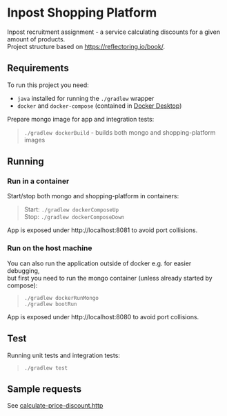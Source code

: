 Inpost Shopping Platform
========================
Inpost recruitment assignment - a service calculating discounts for a given amount of products.  
Project structure based on https://reflectoring.io/book/.

Requirements
--------
To run this project you need:

* `java` installed for running the `./gradlew` wrapper
* `docker` and `docker-compose` (contained in [Docker Desktop](https://www.docker.com/products/docker-desktop/))

Prepare mongo image for app and integration tests:
> `./gradlew dockerBuild` - builds both mongo and shopping-platform images

Running
---

### Run in a container

Start/stop both mongo and shopping-platform in containers:
> Start: `./gradlew dockerComposeUp`  
> Stop:  `./gradlew dockerComposeDown`

App is exposed under http://localhost:8081 to avoid port collisions.

### Run on the host machine

You can also run the application outside of docker e.g. for easier debugging,  
but first you need to run the mongo container (unless already started by compose):
> `./gradlew dockerRunMongo`  
> `./gradlew bootRun`

App is exposed under http://localhost:8080 to avoid port collisions.

Test
----
Running unit tests and integration tests:
> `./gradlew test`

Sample requests
---------------
See [calculate-price-discount.http](./http/calculate-price-discount.http)
